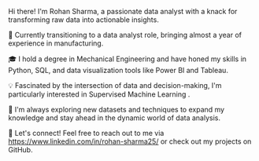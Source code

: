  Hi there! I'm Rohan Sharma, a passionate data analyst with a knack for transforming raw data into actionable insights.

💼 Currently transitioning to a data analyst role, bringing almost a year of experience in manufacturing.

🎓 I hold a degree in Mechanical Engineering and have honed my skills in Python, SQL, and data visualization tools like Power BI and Tableau.

💡 Fascinated by the intersection of data and decision-making, I'm particularly interested in Supervised Machine Learning .

🌱 I'm always exploring new datasets and techniques to expand my knowledge and stay ahead in the dynamic world of data analysis.

🔗 Let's connect! Feel free to reach out to me via https://www.linkedin.com/in/rohan-sharma25/ or check out my projects on GitHub.
